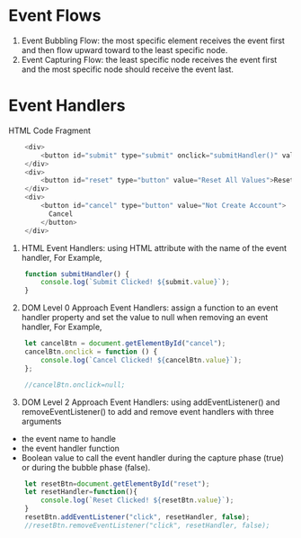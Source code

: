 # Event Flows
1. Event Bubbling Flow: the most specific element receives the event first and then flow upward toward to the least specific node. 
2. Event Capturing Flow: the least specific node receives the event first and the most specific node should receive the event last. 

# Event Handlers
  HTML Code Fragment
```javascript
    <div>
        <button id="submit" type="submit" onclick="submitHandler()" value="Submit Account">Create new account</button>
    </div>
    <div>
        <button id="reset" type="button" value="Reset All Values">Reset</button>
    </div>
    <div>
        <button id="cancel" type="button" value="Not Create Account">
          Cancel
        </button>
    </div>
```
1. HTML Event Handlers: using HTML attribute with the name of the event handler, For Example, 
```javascript
    function submitHandler() {
        console.log(`Submit Clicked! ${submit.value}`);
    }
```
2. DOM Level 0 Approach Event Handlers: assign a function to an event handler property and set the value to null  when removing an event handler, For Example, 
```javascript
    let cancelBtn = document.getElementById("cancel");
    cancelBtn.onclick = function () {
        console.log(`Cancel Clicked! ${cancelBtn.value}`);
    };

    //cancelBtn.onclick=null;
```
3. DOM Level 2 Approach Event Handlers: using addEventListener() and removeEventListener() to add and remove event handlers with three arguments
  - the event name to handle
  - the event handler function
  - Boolean value to call the event handler during the capture phase (true) or during the bubble phase (false).

```javascript
    let resetBtn=document.getElementById("reset");
    let resetHandler=function(){
        console.log(`Reset Clicked! ${resetBtn.value}`);
    }
    resetBtn.addEventListener("click", resetHandler, false);
    //resetBtn.removeEventListener("click", resetHandler, false);
```
